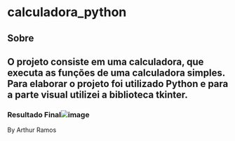 # calculadora_python

## Sobre

## O projeto consiste em uma calculadora, que executa as funções de uma calculadora simples. Para elaborar o projeto foi utilizado Python e para a parte visual utilizei a biblioteca tkinter.

### Resultado Final![image](https://user-images.githubusercontent.com/91344005/136272751-6c7ff6dc-2607-4d60-aa1c-f436476f18b0.png)

By Arthur Ramos
